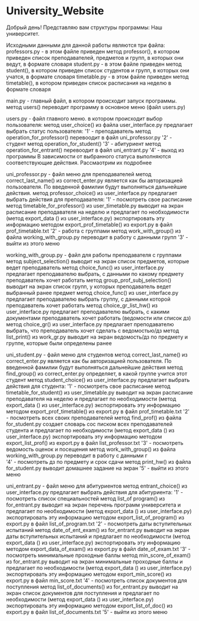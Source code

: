 # University_Website


Добрый день!
Представляю вам структуры программы: Наш университет.

Исходными данными для данной работы являются три файла:
  professors.py - в этом файле приведен метод professor(), в котором приведен список преподавателей, предметов 
    и групп, в которых они ведут, в формате словаря
  student.py - в этом файле приведен метод student(), в котором приведен список студентов и групп, в которых 
    они учатся, в формате словаря
  timetable.py - в этом файле приведен метод timetable(), в котором приведен список расписания на неделю в формате словаря

main.py - главный файл, в котором происходит запуск программы.
  метод users() переводит программу в основное меню (файл users.py)

users.py - файл главного меню. в котором происходит выбор пользователя:
  метод user_choice() из файла user_interface.py предлагает выбрать статус пользователя:
    '1' - преподаватель
      метод operation_for_professor() перевоодит в файл  uni_professor.py
    '2' - студент
      метод operation_for_student()
    '3' - абитуриент
      метод operation_for_entrant() перевоодит в файл  uni_entrant.py
    '4' - выход из программы
  В зависимости от выбранного статуса выполняются соответствующие действия. Рассмаотрим их подробнее
  
uni_professor.py - файл меню для преподавателей
    метод correct_last_name() из correct_enter.py является как бы авторизацией пользователя. По введенной фамилии
      будут выполняться дальнейшие действия. 
    метод professor_choice() из user_interface.py предлагает выбрать действия для преподавателя:
      '1' - посмотреть свое расписание
        метод timetable_for_professor() из user_timetable.py выводит на экран расписание преподавателя на неделю
        и предлагает по необходимости (метод export_data () из user_interface.py) экспортировать эту информацию 
        методом export_prof_timetable() из export.py в файл prof_timetable.txt
      '2' - работа с группами
        метод work_with_group() из файла working_with_group.py переводит в работу с данными групп
      '3' - выйти из этого меню

working_with_group.py - файл для работы преподавателя с группами
  метод subject_selection() выводит на экран список предметов, которые ведет преподаватель
  метод choice_func() из user_interface.py предлагает преподавателю выбрать, с данными по какому предмету преподаватель
    хочет работать
  метод group_prof_subj_selection() выводит на экран список групп, у которых преподаватель ведет выбранный ранее предмет
  метод choice_func() из user_interface.py предлагает преподавателю выбрать группу, с данными которой преподаватель
    хочет работать
  метод choice_gr_list_hw() из user_interface.py предлагает преподавателю выбрать, с какими документами преподаватель
    хочет работать (ведомости или список дз)
  метод choice_gr() из user_interface.py предлагает преподавателю выбрать, что преподаватель хочет сделать 
    с ведомостью/дз
  метод list_print() из work_gr.py выводит на экран ведомость/дз по предмету и группе, которые были определены ранее
  
uni_student.py - файл меню для студентов
    метод correct_last_name() из correct_enter.py является как бы авторизацией пользователя. По введенной фамилии
      будут выполняться дальнейшие действия
    метод find_group() из correct_enter.py определяет, в какой группе учится этот студент
    метод student_choice() из user_interface.py предлагает выбрать действия для студента:
      '1' - посмотреть свое расписание
        метод timetable_for_student() из user_timetable.py выводит на экран расписание преподавателя на неделю
        и предлагает по необходимости (метод export_data () из user_interface.py) экспортировать эту информацию 
        методом export_prof_timetable() из export.py в файл prof_timetable.txt
      '2' - посмотреть всех своих преподавателей
        метод find_prof() из файла for_student.py создает словарь сос писком всех преподавателей студента
        и предлагает по необходимости (метод export_data () из user_interface.py) экспортировать эту информацию 
        методом export_list_prof() из export.py в файл list_professor.txt
      '3' - посмотреть ведомость оценок и посещения
        метод work_with_group() из файла working_with_group.py переводит в работу с данными г  
      '4' - посмотреть дз по предмету и срок сдачи
        метод print_hw() из файла for_student.py выводит домашнее задание на экран
      '5' - выйти из этого меню
  

uni_entrant.py - файл меню для абитуриентов
    метод entrant_choice() из user_interface.py предлагает выбрать действия для абитуриента:
      '1' - посмотреть список специальностей
        метод list_of program() из for_entrant.py выводит на экран перечень программ университета
        и предлагает по необходимости (метод export_data () из user_interface.py) экспортировать эту информацию 
        методом export_list_of_program() из export.py в файл list_of_program.txt
      '2' - посмотреть даты вступительных испытаний
        метод date_of_ent_exam() из for_entrant.py выводит на экран даты вступительных испытаний
        и предлагает по необходимости (метод export_data () из user_interface.py) экспортировать эту информацию 
        методом export_data_of_exam() из export.py в файл date_of_exam.txt 
      '3' - посмотреть минимальные проходные баллы
        метод min_score_of_exam() из for_entrant.py выводит на экран минимальные проходные баллы
        и предлагает по необходимости (метод export_data () из user_interface.py) экспортировать эту информацию 
        методом export_min_score() из export.py в файл min_score.txt 
      '4' - посмотреть список документов для поступления
        метод list_of_documents() из for_entrant.py выводит на экран список документов для поступления
        и предлагает по необходимости (метод export_data () из user_interface.py) экспортировать эту информацию 
        методом export_list_of_doc() из export.py в файл list_of_documents.txt 
      '5' - выйти из этого меню

